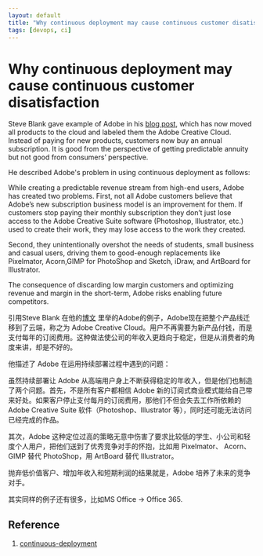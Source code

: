 ```yaml
---
layout: default
title: "Why continuous deployment may cause continuous customer disatisfaction"
tags: [devops, ci]
---
```


# Why continuous deployment may cause continuous customer disatisfaction

Steve Blank gave example of Adobe in his [blog post](https://hbr.org/2014/01/why-continuous-deployment-may-mean-continuous-customer-disappointment?utm_source=Socialflow&utm_medium=Tweet&utm_campaign=Socialflow), which has now moved all products to the cloud and labeled them the Adobe Creative Cloud. Instead of paying for new products, customers now buy an annual subscription. It is good from the perspective of getting predictable annuity but not good from consumers’ perspective.

He described Adobe's problem in using continuous deployment as follows:

While creating a predictable revenue stream from high-end users, Adobe has created two problems. First, not all Adobe customers believe that Adobe’s new subscription business model is an improvement for them. If customers stop paying their monthly subscription they don’t just lose access to the Adobe Creative Suite software (Photoshop, Illustrator, etc.) used to create their work, they may lose access to the work they created.

Second, they unintentionally overshot the needs of students, small business and casual users, driving them to good-enough replacements like Pixelmator, Acorn,GIMP for PhotoShop and Sketch, iDraw, and ArtBoard for Illustrator.

The consequence of discarding low margin customers and optimizing revenue and margin in the short-term, Adobe risks enabling future competitors.

引用Steve Blank 在他的[博文](https://hbr.org/2014/01/why-continuous-deployment-may-mean-continuous-customer-disappointment?utm_source=Socialflow&utm_medium=Tweet&utm_campaign=Socialflow) 里举的Adobe的例子，Adobe现在把整个产品线迁移到了云端，称之为 Adobe Creative Cloud。用户不再需要为新产品付钱，而是支付每年的订阅费用。这种做法使公司的年收入更趋向于稳定，但是从消费者的角度来讲，却是不好的。

他描述了 Adobe 在运用持续部署过程中遇到的问题：

虽然持续部署让 Adobe 从高端用户身上不断获得稳定的年收入，但是他们也制造了两个问题。首先，不是所有客户都相信 Adobe 新的订阅式商业模式能给自己带来好处。如果客户停止支付每月的订阅费用，那他们不但会失去工作所依赖的 Adobe Creative Suite 软件（Photoshop、Illustrator 等），同时还可能无法访问已经完成的作品。

其次，Adobe 这种定位过高的策略无意中伤害了要求比较低的学生、小公司和轻度个人用户，把他们送到了优秀竞争对手的怀抱，比如用 Pixelmator、 Acorn、GIMP 替代 PhotoShop，用 ArtBoard 替代 Illustrator。

抛弃低价值客户、增加年收入和短期利润的结果就是，Adobe 培养了未来的竞争对手。

其实同样的例子还有很多，比如MS Office -> Office 365.

## Reference

1. [continuous-deployment](https://infoq.cn/article/2014/09/continuous-deployment)